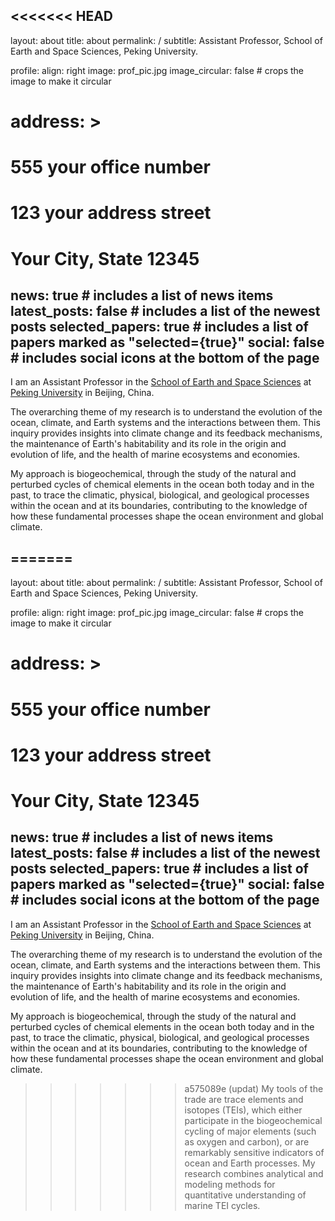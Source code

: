 <<<<<<< HEAD
---
layout: about
title: about
permalink: /
subtitle: Assistant Professor, School of Earth and Space Sciences, Peking University.

profile:
  align: right
  image: prof_pic.jpg
  image_circular: false # crops the image to make it circular
  # address: >
  #   <p>555 your office number</p>
  #   <p>123 your address street</p>
  #   <p>Your City, State 12345</p>

news: true  # includes a list of news items
latest_posts: false  # includes a list of the newest posts
selected_papers: true # includes a list of papers marked as "selected={true}"
social: false  # includes social icons at the bottom of the page
---

<!-- Write your biography here. Tell the world about yourself. Link to your favorite [subreddit](http://reddit.com). You can put a picture in, too. The code is already in, just name your picture `prof_pic.jpg` and put it in the `img/` folder.

<<<<<<< HEAD
Put your address / P.O. box / other info right below your picture. You can also disable any these elements by editing `profile` property of the YAML header of your `_pages/about.md`. Edit `_bibliography/papers.bib` and Jekyll will render your [publications page](/al-folio/publications/) automatically.
=======
Put your address / P.O. box / other info right below your picture. You can also disable any of these elements by editing `profile` property of the YAML header of your `_pages/about.md`. Edit `_bibliography/papers.bib` and Jekyll will render your [publications page](/al-folio/publications/) automatically.
>>>>>>> 347ea053 (Initial commit)

Link to your social media connections, too. This theme is set up to use [Font Awesome icons](http://fortawesome.github.io/Font-Awesome/) and [Academicons](https://jpswalsh.github.io/academicons/), like the ones below. Add your Facebook, Twitter, LinkedIn, Google Scholar, or just disable all of them. -->

I am an Assistant Professor in the [School of Earth and Space Sciences](https://sess.pku.edu.cn) at [Peking University](https://www.pku.edu.cn) in Beijing, China.

The overarching theme of my research is to understand the evolution of the ocean, climate, and Earth systems and the interactions between them. This inquiry provides insights into climate change and its feedback mechanisms, the maintenance of Earth's habitability and its role in the origin and evolution of life, and the health of marine ecosystems and economies.

My approach is biogeochemical, through the study of the natural and perturbed cycles of chemical elements in the ocean both today and in the past, to trace the climatic, physical, biological, and geological processes within the ocean and at its boundaries, contributing to the knowledge of how these fundamental processes shape the ocean environment and global climate. 

=======
---
layout: about
title: about
permalink: /
subtitle: Assistant Professor, School of Earth and Space Sciences, Peking University.

profile:
  align: right
  image: prof_pic.jpg
  image_circular: false # crops the image to make it circular
  # address: >
  #   <p>555 your office number</p>
  #   <p>123 your address street</p>
  #   <p>Your City, State 12345</p>

news: true  # includes a list of news items
latest_posts: false  # includes a list of the newest posts
selected_papers: true # includes a list of papers marked as "selected={true}"
social: false  # includes social icons at the bottom of the page
---

<!-- Write your biography here. Tell the world about yourself. Link to your favorite [subreddit](http://reddit.com). You can put a picture in, too. The code is already in, just name your picture `prof_pic.jpg` and put it in the `img/` folder.

Put your address / P.O. box / other info right below your picture. You can also disable any of these elements by editing `profile` property of the YAML header of your `_pages/about.md`. Edit `_bibliography/papers.bib` and Jekyll will render your [publications page](/al-folio/publications/) automatically.

Link to your social media connections, too. This theme is set up to use [Font Awesome icons](http://fortawesome.github.io/Font-Awesome/) and [Academicons](https://jpswalsh.github.io/academicons/), like the ones below. Add your Facebook, Twitter, LinkedIn, Google Scholar, or just disable all of them. -->

I am an Assistant Professor in the [School of Earth and Space Sciences](https://sess.pku.edu.cn) at [Peking University](https://www.pku.edu.cn) in Beijing, China. 

The overarching theme of my research is to understand the evolution of the ocean, climate, and Earth systems and the interactions between them. This inquiry provides insights into climate change and its feedback mechanisms, the maintenance of Earth's habitability and its role in the origin and evolution of life, and the health of marine ecosystems and economies.

My approach is biogeochemical, through the study of the natural and perturbed cycles of chemical elements in the ocean both today and in the past, to trace the climatic, physical, biological, and geological processes within the ocean and at its boundaries, contributing to the knowledge of how these fundamental processes shape the ocean environment and global climate. 

>>>>>>> a575089e (updat)
My tools of the trade are trace elements and isotopes (TEIs), which either participate in the biogeochemical cycling of major elements (such as oxygen and carbon), or are remarkably sensitive indicators of ocean and Earth processes. My research combines analytical and modeling methods for quantitative understanding of marine TEI cycles.